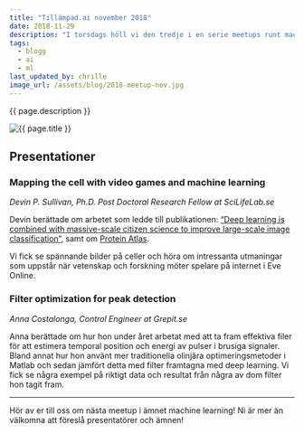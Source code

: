 ```yaml
---
title: "Tillämpad.ai november 2018"
date: 2018-11-29
description: "I torsdags höll vi den tredje i en serie meetups runt machine learning. Vi kallade kvällen för tillämpad.ai då vi vill fokusera på verkliga tillämpningar."
tags:
  - blogg
  - ai
  - ml
last_updated_by: chrille
image_url: /assets/blog/2018-meetup-nov.jpg
---
```

{{ page.description }}

<img src="{{ page.image_url }}" alt="{{ page.title }}" class="full">

## Presentationer

### Mapping the cell with video games and machine learning

_Devin P. Sullivan, Ph.D. Post Doctoral Research Fellow at SciLifeLab.se_

Devin berättade om arbetet som ledde till publikationen:
[“Deep learning is combined with massive-scale citizen science to improve large-scale image classification”](https://rdcu.be/4ReL),
samt om [Protein Atlas](https://www.proteinatlas.org/).

Vi fick se spännande bilder på celler och höra om intressanta utmaningar som uppstår när
vetenskap och forskning möter spelare på internet i Eve Online.

### Filter optimization for peak detection

_Anna Costalonga, Control Engineer at Grepit.se_

Anna berättade om hur hon under året arbetat med att ta fram effektiva filer för att
estimera temporal position och energi av pulser i brusiga signaler. Bland annat hur
hon använt mer traditionella olinjära optimeringsmetoder i Matlab och sedan jämfört
detta med filter framtagna med deep learning. Vi fick se några exempel på riktigt data
och resultat från några av dom filter hon tagit fram. 

---

Hör av er till oss om nästa meetup i ämnet machine learning! Ni är mer än välkomna
att föreslå presentatörer och ämnen!
